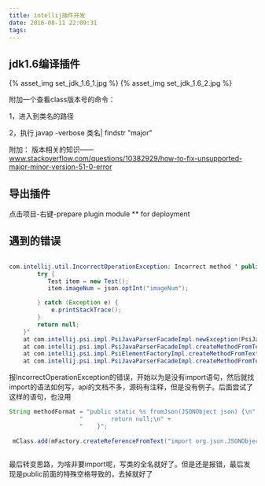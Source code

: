 ```yaml
---
title: intellij插件开发
date: 2016-08-11 22:09:31
tags:
---
```



## jdk1.6编译插件

<!--more-->

{% asset_img set_jdk_1.6_1.jpg  %}
{% asset_img set_jdk_1.6_2.jpg  %}

附加一个查看class版本号的命令：

1，进入到类名的路径

2，执行 javap -verbose 类名| findstr "major"

附加： 版本相关的知识——www.stackoverflow.com/questions/10382929/how-to-fix-unsupported-major-minor-version-51-0-error

## 导出插件
点击项目-右键-prepare plugin module ** for deployment

## 遇到的错误

```java

com.intellij.util.IncorrectOperationException: Incorrect method ' public static Test fromJson(JSONObject json) {
        try {
           Test item = new Test();
           item.imageNum = json.optInt("imageNum");

        } catch (Exception e) {
            e.printStackTrace();
        }
        return null;
    }'
	at com.intellij.psi.impl.PsiJavaParserFacadeImpl.newException(PsiJavaParserFacadeImpl.java:411)
	at com.intellij.psi.impl.PsiJavaParserFacadeImpl.createMethodFromText(PsiJavaParserFacadeImpl.java:227)
	at com.intellij.psi.impl.PsiElementFactoryImpl.createMethodFromText(PsiElementFactoryImpl.java:744)
	at com.intellij.psi.impl.PsiJavaParserFacadeImpl.createMethodFromText(PsiJavaParserFacadeImpl.java:236)
```

报IncorrectOperationException的错误，开始以为是没有import语句，然后就找import的语法如何写，api的文档不多，源码有注释，但是没有例子。后面尝试了这样的语句，也没用


```java
String methodFormat = "public static %s fromJson(JSONObject json) {\n" +
                    "        return null;\n" +
                    "    }";
                    
 mClass.add(mFactory.createReferenceFromText("import org.json.JSONObject;", mClass));
 
```

最后转变思路，为啥非要import呢，写类的全名就好了。但是还是报错，最后发现是public前面的特殊空格导致的，去掉就好了



